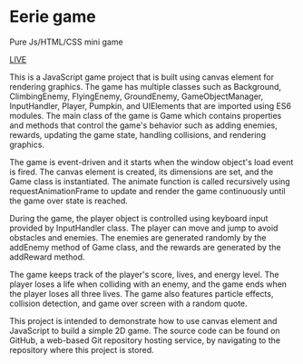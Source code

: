 # Eerie game
 Pure Js/HTML/CSS mini game

<a href="https://volodymyrstreltsov.github.io/Eerie-game/">LIVE</a>

This is a JavaScript game project that is built using canvas element for rendering graphics. The game has multiple classes such as Background, ClimbingEnemy, FlyingEnemy, GroundEnemy, GameObjectManager, InputHandler, Player, Pumpkin, and UIElements that are imported using ES6 modules. The main class of the game is Game which contains properties and methods that control the game's behavior such as adding enemies, rewards, updating the game state, handling collisions, and rendering graphics.

The game is event-driven and it starts when the window object's load event is fired. The canvas element is created, its dimensions are set, and the Game class is instantiated. The animate function is called recursively using requestAnimationFrame to update and render the game continuously until the game over state is reached.

During the game, the player object is controlled using keyboard input provided by InputHandler class. The player can move and jump to avoid obstacles and enemies. The enemies are generated randomly by the addEnemy method of Game class, and the rewards are generated by the addReward method.

The game keeps track of the player's score, lives, and energy level. The player loses a life when colliding with an enemy, and the game ends when the player loses all three lives. The game also features particle effects, collision detection, and game over screen with a random quote.

This project is intended to demonstrate how to use canvas element and JavaScript to build a simple 2D game. The source code can be found on GitHub, a web-based Git repository hosting service, by navigating to the repository where this project is stored.
